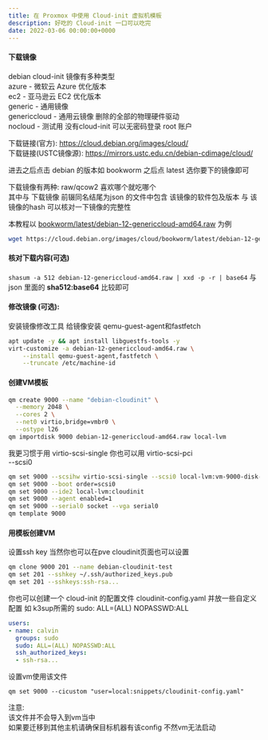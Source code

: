 ```yaml
---
title: 在 Proxmox 中使用 Cloud-init 虚拟机模板
description: 好吃的 Cloud-init 一口可以吃完
date: 2022-03-06 00:00:00+0000
---
```



#### 下载镜像
debian cloud-init 镜像有多种类型   
azure - 微软云 Azure 优化版本  
ec2 - 亚马逊云 EC2 优化版本  
generic - 通用镜像  
genericcloud - 通用云镜像 删除的全部的物理硬件驱动  
nocloud - 测试用 没有cloud-init 可以无密码登录 root 账户  

下载链接(官方): https://cloud.debian.org/images/cloud/  
下载链接(USTC镜像源): https://mirrors.ustc.edu.cn/debian-cdimage/cloud/  

进去之后点击 debian 的版本如 bookworm 之后点 latest 选你要下的镜像即可  

下载镜像有两种: raw/qcow2 喜欢哪个就吃哪个  
其中与 下载镜像 前辍同名结尾为json 的文件中包含 该镜像的软件包及版本 与 该镜像的hash 可以核对一下镜像的完整性  

本教程以 [bookworm/latest/debian-12-genericcloud-amd64.raw](https://cloud.debian.org/images/cloud/bookworm/latest/debian-12-genericcloud-amd64.raw) 为例  
```bash
wget https://cloud.debian.org/images/cloud/bookworm/latest/debian-12-genericcloud-amd64.raw
```
#### 核对下载内容(可选)  
`shasum -a 512 debian-12-genericcloud-amd64.raw | xxd -p -r | base64` 与 json 里面的 **sha512:base64** 比较即可 

#### 修改镜像 (可选):
安装镜像修改工具 给镜像安装 qemu-guest-agent和fastfetch
```bash
apt update -y && apt install libguestfs-tools -y  
virt-customize -a debian-12-genericcloud-amd64.raw \
    --install qemu-guest-agent,fastfetch \
    --truncate /etc/machine-id
```

#### 创建VM模板  
```bash
qm create 9000 --name "debian-cloudinit" \
  --memory 2048 \
  --cores 2 \
  --net0 virtio,bridge=vmbr0 \
  --ostype l26
qm importdisk 9000 debian-12-genericcloud-amd64.raw local-lvm  
```
我更习惯于用 virtio-scsi-single 你也可以用 virtio-scsi-pci  
--scsi0
```bash
qm set 9000 --scsihw virtio-scsi-single --scsi0 local-lvm:vm-9000-disk-0,discard=on,ssd=1  
qm set 9000 --boot order=scsi0  
qm set 9000 --ide2 local-lvm:cloudinit  
qm set 9000 --agent enabled=1  
qm set 9000 --serial0 socket --vga serial0  
qm template 9000  
```

#### 用模板创建VM  
设置ssh key 当然你也可以在pve cloudinit页面也可以设置
```bash
qm clone 9000 201 --name debian-cloudinit-test  
qm set 201 --sshkey ~/.ssh/authorized_keys.pub  
qm set 201 --sshkeys:ssh-rsa...  
```

你也可以创建一个 cloud-init 的配置文件 cloudinit-config.yaml  并放一些自定义配置 如 k3sup所需的 sudo: ALL=(ALL) NOPASSWD:ALL  
```yml
users:  
- name: calvin  
  groups: sudo  
  sudo: ALL=(ALL) NOPASSWD:ALL  
  ssh_authorized_keys:  
  - ssh-rsa...  
```
设置vm使用该文件  
```
qm set 9000 --cicustom "user=local:snippets/cloudinit-config.yaml"  
```
注意:  
该文件并不会导入到vm当中  
如果要迁移到其他主机请确保目标机器有该config 不然vm无法启动  